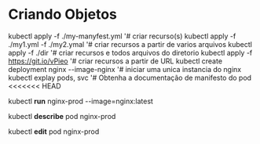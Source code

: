 # Criando Objetos

kubectl apply -f ./my-manyfest.yml            '# criar recurso(s)
kubectl apply -f ./my1.yml -f ./my2.ymal      '# criar recursos a partir de varios arquivos
kubectl apply -f ./dir                        '# criar recursos e todos arquivos do diretorio
kubectl apply -f https://git.io/vPieo         '# criar recursos a partir de URL
kubectl create deployment nginx --image-nginx '# iniciar uma unica instancia do nginx
kubectl explay pods, svc                      '# Obtenha a documentação de manifesto do pod
<<<<<<< HEAD

<!-- create pods -->
kubectl **run** nginx-prod --image=nginx:latest
                  <!-- --watch  asiste mudanças-->
 
<!-- describe pods -->
kubectl **describe** pod nginx-prod


<!-- edit pods -->
kubectl **edit** pod nginx-prod

